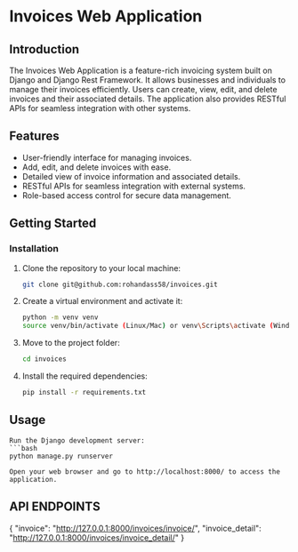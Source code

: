# Invoices Web Application


## Introduction

The Invoices Web Application is a feature-rich invoicing system built on Django and Django Rest Framework. It allows businesses and individuals to manage their invoices efficiently. Users can create, view, edit, and delete invoices and their associated details. The application also provides RESTful APIs for seamless integration with other systems.

## Features

- User-friendly interface for managing invoices.
- Add, edit, and delete invoices with ease.
- Detailed view of invoice information and associated details.
- RESTful APIs for seamless integration with external systems.
- Role-based access control for secure data management.

## Getting Started

### Installation

1. Clone the repository to your local machine:

   ```bash
   git clone git@github.com:rohandass58/invoices.git
   
2. Create a virtual environment and activate it:
    ```bash
   python -m venv venv
   source venv/bin/activate (Linux/Mac) or venv\Scripts\activate (Windows)
   
4. Move to the project folder:
   ```bash
   cd invoices
5. Install the required dependencies:
   ```bash
   pip install -r requirements.txt

## Usage

    Run the Django development server:
    ```bash 
    python manage.py runserver

    Open your web browser and go to http://localhost:8000/ to access the application.
    
## API ENDPOINTS

{
    "invoice": "http://127.0.0.1:8000/invoices/invoice/",
    "invoice_detail": "http://127.0.0.1:8000/invoices/invoice_detail/"
}










